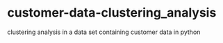 # customer-data-clustering_analysis
clustering analysis in a data set containing customer data in python

